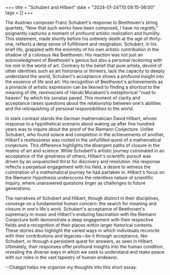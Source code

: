 +++
title = "Schubert and Hilbert"
date = "2024-01-24T10:09:15-06:00"
tags = []
+++

The Austrian composer Franz Schubert's response to Beethoven's string quartets, "Now that such works have been composed, I have no regrets," poignantly captures a moment of profound artistic realization and humility. This statement, made shortly before his untimely death at the age of thirty-one, reflects a deep sense of fulfillment and resignation. Schubert, in his brief life, grappled with the enormity of his own artistic contribution in the shadow of a colossus like Beethoven. His reaction was not just an acknowledgment of Beethoven's genius but also a personal reckoning with his role in the world of art. Contrary to the belief that pure artists, devoid of other identities such as art historians or thinkers, lack the capacity to deeply understand the world, Schubert's acceptance shows a profound insight into the essence of life and art. His recognition of Beethoven's achievements as a pinnacle of artistic expression can be likened to finding a shortcut to the meaning of life, reminiscent of Haruki Murakami's metaphorical "road to heaven" by which his sonatas paved. This moment of clarity and acceptance raises questions about the relationship between one's abilities and the relinquishing of personal responsibilities to the world.

In stark contrast stands the German mathematician David Hilbert, whose response to a hypothetical scenario about waking up after five hundred years was to inquire about the proof of the Riemann Conjecture. Unlike Schubert, who found solace and completion in the achievements of another, Hilbert's restlessness was rooted in the unfulfilled quest of a mathematical conjecture. This difference highlights the divergent paths of closure in the realms of art and science. While Schubert's artistic journey culminated in an acceptance of the greatness of others, Hilbert's scientific pursuit was driven by an unquenched thirst for discovery and resolution. His response reflects a perpetual engagement with his field, a desire to witness the culmination of a mathematical journey he had partaken in. Hilbert's focus on the Riemann Hypothesis underscores the relentless nature of scientific inquiry, where unanswered questions linger as challenges to future generations.

The narratives of Schubert and Hilbert, though distinct in their disciplines, converge on a fundamental human concern: the search for meaning and closure in one's life's work. Schubert's acceptance of Beethoven's supremacy in music and Hilbert's enduring fascination with the Riemann Conjecture both demonstrate a deep engagement with their respective fields and a recognition of their places within larger historical contexts. These stories also highlight the varied ways in which individuals reconcile with their contributions and legacies—be it through acceptance, like Schubert, or through a persistent quest for answers, as seen in Hilbert. Ultimately, their responses offer profound insights into the human condition, revealing the diverse ways in which we seek to understand and make peace with our roles in the vast tapestry of human endeavor.

--Chatgpt helps me organize my thoughts into this short essay.